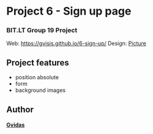 # Project 6 - Sign up page
### BIT.LT Group 19 Project

Web: https://gvisis.github.io/6-sign-up/
Design: [Picture](https://gvisis.github.io/6-sign-up/signup.png)

## Project features
- position absolute
- form
- background images

## Author
#### [Gvidas](https://github.com/gvisis)

